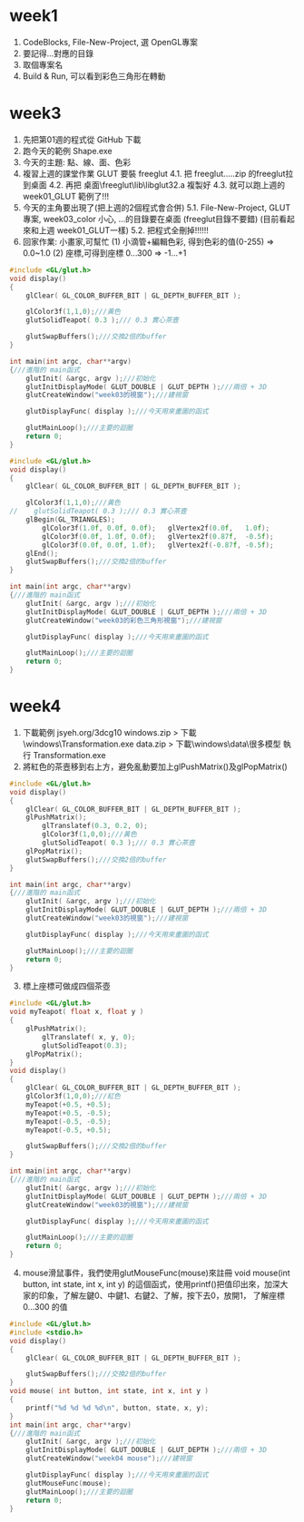 # week1
1. CodeBlocks, File-New-Project, 選 OpenGL專案
2. 要記得...對應的目錄
3. 取個專案名
4. Build & Run, 可以看到彩色三角形在轉動

# week3
1. 先把第01週的程式從 GitHub 下載
2. 跑今天的範例 Shape.exe
3. 今天的主題: 點、線、面、色彩
4. 複習上週的課堂作業 GLUT 要裝 freeglut 4.1. 把 freeglut.....zip 的freeglut拉到桌面 4.2. 再把 桌面\freeglut\lib\libglut32.a 複製好 4.3. 就可以跑上週的 week01_GLUT 範例了!!!
5. 今天的主角要出現了(把上週的2個程式會合併) 5.1. File-New-Project, GLUT專案, week03_color 小心, ...的目錄要在桌面 (freeglut目錄不要錯) (目前看起來和上週 week01_GLUT一樣) 5.2. 把程式全刪掉!!!!!!
6. 回家作業: 小畫家,可幫忙 (1) 小滴管+編輯色彩, 得到色彩的值(0-255) => 0.0~1.0 (2) 座標,可得到座標 0...300 => -1...+1

```c++
#include <GL/glut.h>
void display()
{
    glClear( GL_COLOR_BUFFER_BIT | GL_DEPTH_BUFFER_BIT );

    glColor3f(1,1,0);///黃色
    glutSolidTeapot( 0.3 );/// 0.3 實心茶壼

    glutSwapBuffers();///交換2倍的buffer
}

int main(int argc, char**argv)
{///進階的 main函式
    glutInit( &argc, argv );///初始化
    glutInitDisplayMode( GLUT_DOUBLE | GLUT_DEPTH );///兩倍 + 3D
    glutCreateWindow("week03的視窗");///建視窗

    glutDisplayFunc( display );///今天用來畫圖的函式

    glutMainLoop();///主要的迴圈
    return 0;
}
```

```c++
#include <GL/glut.h>
void display()
{
    glClear( GL_COLOR_BUFFER_BIT | GL_DEPTH_BUFFER_BIT );

    glColor3f(1,1,0);///黃色
//    glutSolidTeapot( 0.3 );/// 0.3 實心茶壼
    glBegin(GL_TRIANGLES);
        glColor3f(1.0f, 0.0f, 0.0f);   glVertex2f(0.0f,   1.0f);
        glColor3f(0.0f, 1.0f, 0.0f);   glVertex2f(0.87f,  -0.5f);
        glColor3f(0.0f, 0.0f, 1.0f);   glVertex2f(-0.87f, -0.5f);
    glEnd();
    glutSwapBuffers();///交換2倍的buffer
}

int main(int argc, char**argv)
{///進階的 main函式
    glutInit( &argc, argv );///初始化
    glutInitDisplayMode( GLUT_DOUBLE | GLUT_DEPTH );///兩倍 + 3D
    glutCreateWindow("week03的彩色三角形視窗");///建視窗

    glutDisplayFunc( display );///今天用來畫圖的函式

    glutMainLoop();///主要的迴圈
    return 0;
}
```

# week4

1. 下載範例 jsyeh.org/3dcg10
windows.zip > 下載\windows\Transformation.exe
data.zip         > 下載\windows\data\很多模型
執行 Transformation.exe
2. 將紅色的茶壼移到右上方，避免亂動要加上glPushMatrix()及glPopMatrix()
```c
#include <GL/glut.h>
void display()
{
    glClear( GL_COLOR_BUFFER_BIT | GL_DEPTH_BUFFER_BIT );
    glPushMatrix();
        glTranslatef(0.3, 0.2, 0);
        glColor3f(1,0,0);///黃色
        glutSolidTeapot( 0.3 );/// 0.3 實心茶壼
    glPopMatrix();
    glutSwapBuffers();///交換2倍的buffer
}

int main(int argc, char**argv)
{///進階的 main函式
    glutInit( &argc, argv );///初始化
    glutInitDisplayMode( GLUT_DOUBLE | GLUT_DEPTH );///兩倍 + 3D
    glutCreateWindow("week03的視窗");///建視窗

    glutDisplayFunc( display );///今天用來畫圖的函式

    glutMainLoop();///主要的迴圈
    return 0;
}
```
3. 標上座標可做成四個茶壺
```c
#include <GL/glut.h>
void myTeapot( float x, float y )
{
    glPushMatrix();
        glTranslatef( x, y, 0);
        glutSolidTeapot(0.3);
    glPopMatrix();
}
void display()
{
    glClear( GL_COLOR_BUFFER_BIT | GL_DEPTH_BUFFER_BIT );
    glColor3f(1,0,0);///紅色
    myTeapot(+0.5, +0.5);
    myTeapot(+0.5, -0.5);
    myTeapot(-0.5, -0.5);
    myTeapot(-0.5, +0.5);

    glutSwapBuffers();///交換2倍的buffer
}

int main(int argc, char**argv)
{///進階的 main函式
    glutInit( &argc, argv );///初始化
    glutInitDisplayMode( GLUT_DOUBLE | GLUT_DEPTH );///兩倍 + 3D
    glutCreateWindow("week03的視窗");///建視窗

    glutDisplayFunc( display );///今天用來畫圖的函式

    glutMainLoop();///主要的迴圈
    return 0;
}

```
4. mouse滑鼠事件，我們使用glutMouseFunc(mouse)來註冊 void mouse(int button, int state, int x, int y) 的這個函式，使用printf()把值印出來，加深大家的印象，了解左鍵0、中鍵1、右鍵2、了解，按下去0，放開1， 了解座標0...300 的值
```c
#include <GL/glut.h>
#include <stdio.h>
void display()
{
    glClear( GL_COLOR_BUFFER_BIT | GL_DEPTH_BUFFER_BIT );

    glutSwapBuffers();///交換2倍的buffer
}
void mouse( int button, int state, int x, int y )
{
    printf("%d %d %d %d\n", button, state, x, y);
}
int main(int argc, char**argv)
{///進階的 main函式
    glutInit( &argc, argv );///初始化
    glutInitDisplayMode( GLUT_DOUBLE | GLUT_DEPTH );///兩倍 + 3D
    glutCreateWindow("week04 mouse");///建視窗

    glutDisplayFunc( display );///今天用來畫圖的函式
    glutMouseFunc(mouse);
    glutMainLoop();///主要的迴圈
    return 0;
}

```
